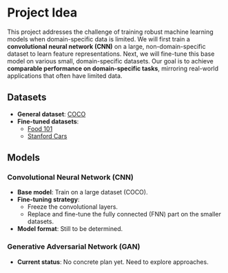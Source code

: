 # Project Idea  

This project addresses the challenge of training robust machine learning models when domain-specific data is limited. We will first train a **convolutional neural network (CNN)** on a large, non-domain-specific dataset to learn feature representations. Next, we will fine-tune this base model on various small, domain-specific datasets. Our goal is to achieve **comparable performance on domain-specific tasks**, mirroring real-world applications that often have limited data.  

## Datasets  

- **General dataset**: [COCO](https://paperswithcode.com/dataset/coco)  
- **Fine-tuned datasets**:  
  - [Food 101](https://paperswithcode.com/dataset/food-101)  
  - [Stanford Cars](https://paperswithcode.com/dataset/stanford-cars)  

## Models  

### Convolutional Neural Network (CNN)  
- **Base model**: Train on a large dataset (COCO).
- **Fine-tuning strategy**:  
  - Freeze the convolutional layers.  
  - Replace and fine-tune the fully connected (FNN) part on the smaller datasets.  
- **Model format**: Still to be determined.  

### Generative Adversarial Network (GAN)  
- **Current status**: No concrete plan yet. Need to explore approaches.  
